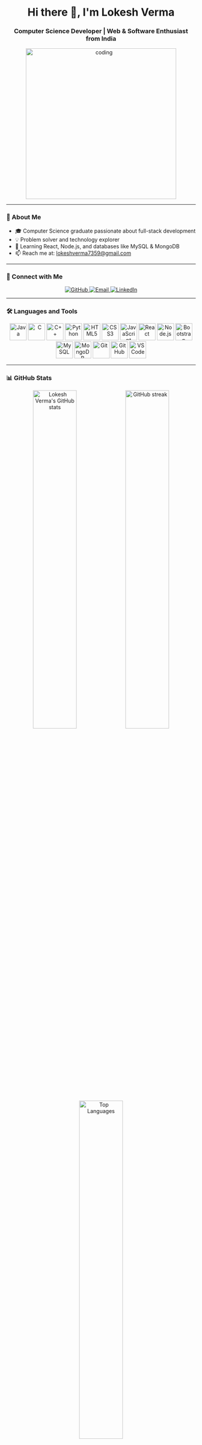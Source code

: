 <!-- Lokesh Verma | Developer Profile -->

<h1 align="center">Hi there 👋, I'm Lokesh Verma</h1>
<h3 align="center">Computer Science Developer | Web & Software Enthusiast from India</h3>

<p align="center">
  <img src="https://user-images.githubusercontent.com/55389276/140866485-8fb1c876-9a8f-4d6a-98dc-08c4981eaf70.gif" alt="coding" width="400"/>
</p>

---

### 🚀 About Me
- 🎓 Computer Science graduate passionate about full-stack development  
- 💡 Problem solver and technology explorer  
- 🧠 Learning React, Node.js, and databases like MySQL & MongoDB  
- 📫 Reach me at: lokeshverma7359@gmail.com  

---

### 🤝 Connect with Me
<p align="center">
  <a href="https://github.com/lokeshverma7359" target="_blank">
    <img src="https://img.shields.io/badge/GitHub-LokeshVerma7359-181717?style=for-the-badge&logo=github" alt="GitHub"/>
  </a>
  <a href="mailto:lokeshverma7359@gmail.com" target="_blank">
    <img src="https://img.shields.io/badge/Email-lokeshverma7359@gmail.com-D14836?style=for-the-badge&logo=gmail" alt="Email"/>
  </a>
  <a href="https://www.linkedin.com/in/lokeshverma7359/" target="_blank">
    <img src="https://img.shields.io/badge/LinkedIn-LokeshVerma-blue?style=for-the-badge&logo=linkedin" alt="LinkedIn"/>
  </a>
</p>

---

### 🛠️ Languages and Tools

<p align="center">
  <a href="https://www.java.com/" target="_blank"><img src="https://cdn.jsdelivr.net/gh/devicons/devicon/icons/java/java-original.svg" width="45" height="45" alt="Java"/></a>
  <a href="https://www.cprogramming.com/" target="_blank"><img src="https://cdn.jsdelivr.net/gh/devicons/devicon/icons/c/c-original.svg" width="45" height="45" alt="C"/></a>
  <a href="https://cplusplus.com/" target="_blank"><img src="https://cdn.jsdelivr.net/gh/devicons/devicon/icons/cplusplus/cplusplus-original.svg" width="45" height="45" alt="C++"/></a>
  <a href="https://www.python.org/" target="_blank"><img src="https://cdn.jsdelivr.net/gh/devicons/devicon/icons/python/python-original.svg" width="45" height="45" alt="Python"/></a>
  <a href="https://developer.mozilla.org/en-US/docs/Web/HTML" target="_blank"><img src="https://cdn.jsdelivr.net/gh/devicons/devicon/icons/html5/html5-original.svg" width="45" height="45" alt="HTML5"/></a>
  <a href="https://developer.mozilla.org/en-US/docs/Web/CSS" target="_blank"><img src="https://cdn.jsdelivr.net/gh/devicons/devicon/icons/css3/css3-original.svg" width="45" height="45" alt="CSS3"/></a>
  <a href="https://developer.mozilla.org/en-US/docs/Web/JavaScript" target="_blank"><img src="https://cdn.jsdelivr.net/gh/devicons/devicon/icons/javascript/javascript-original.svg" width="45" height="45" alt="JavaScript"/></a>
  <a href="https://reactjs.org/" target="_blank"><img src="https://cdn.jsdelivr.net/gh/devicons/devicon/icons/react/react-original.svg" width="45" height="45" alt="React"/></a>
  <a href="https://nodejs.org/" target="_blank"><img src="https://cdn.jsdelivr.net/gh/devicons/devicon/icons/nodejs/nodejs-original.svg" width="45" height="45" alt="Node.js"/></a>
  <a href="https://getbootstrap.com/" target="_blank"><img src="https://cdn.jsdelivr.net/gh/devicons/devicon/icons/bootstrap/bootstrap-plain.svg" width="45" height="45" alt="Bootstrap"/></a>
  <a href="https://www.mysql.com/" target="_blank"><img src="https://cdn.jsdelivr.net/gh/devicons/devicon/icons/mysql/mysql-original.svg" width="45" height="45" alt="MySQL"/></a>
  <a href="https://www.mongodb.com/" target="_blank"><img src="https://cdn.jsdelivr.net/gh/devicons/devicon/icons/mongodb/mongodb-original.svg" width="45" height="45" alt="MongoDB"/></a>
  <a href="https://git-scm.com/" target="_blank"><img src="https://cdn.jsdelivr.net/gh/devicons/devicon/icons/git/git-original.svg" width="45" height="45" alt="Git"/></a>
  <a href="https://github.com/" target="_blank"><img src="https://cdn.jsdelivr.net/gh/devicons/devicon/icons/github/github-original.svg" width="45" height="45" alt="GitHub"/></a>
  <a href="https://code.visualstudio.com/" target="_blank"><img src="https://cdn.jsdelivr.net/gh/devicons/devicon/icons/vscode/vscode-original.svg" width="45" height="45" alt="VS Code"/></a>
</p>

---

### 📊 GitHub Stats

<p align="center">
  <img src="https://github-readme-stats.vercel.app/api?username=lokeshverma7359&show_icons=true&theme=tokyonight" alt="Lokesh Verma's GitHub stats" width="48%"/>
  <img src="https://github-readme-streak-stats.herokuapp.com/?user=lokeshverma7359&theme=tokyonight" alt="GitHub streak" width="48%"/>
</p>

<p align="center">
  <img src="https://github-readme-stats.vercel.app/api/top-langs/?username=lokeshverma7359&layout=compact&theme=tokyonight" alt="Top Languages" width="48%"/>
</p>

---

<h3 align="center">"Keep coding, keep growing."</h3>
